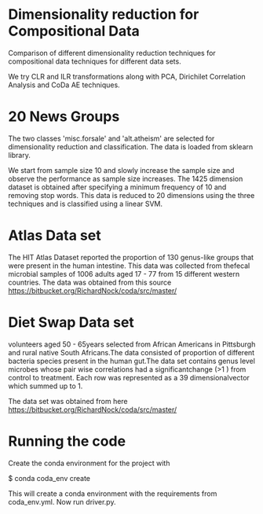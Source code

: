 #  Dimensionality reduction for Compositional Data
 
Comparison of different dimensionality reduction techniques for compositional data techniques for different data sets.

We try CLR and ILR transformations along with PCA, Dirichilet Correlation Analysis and CoDa AE techniques.

# 20 News Groups

The two classes 'misc.forsale' and 'alt.atheism' are selected for dimensionality reduction and classification. The data is loaded from sklearn library.

We start from sample size 10 and slowly increase the sample size and observe the performance as sample size increases. The 1425 dimension dataset is obtained after specifying a minimum frequency of 10 and removing stop words. This data is reduced to 20 dimensions using the three techniques and is classified using a linear SVM.

# Atlas Data set

The  HIT  Atlas  Dataset reported  the  proportion  of  130  genus-like groups that were present in the human intestine.  This data was collected from thefecal microbial samples of 1006 adults aged 17 - 77 from 15 different western countries. The data was obtained from this source https://bitbucket.org/RichardNock/coda/src/master/

# Diet Swap Data set

volunteers aged 50 - 65years selected from African Americans in Pittsburgh and rural native South Africans.The data consisted of proportion of different bacteria species present in the human gut.The data set contains genus level microbes whose pair wise correlations had a significantchange (>1 ) from control to treatment.  Each row was represented as a 39 dimensionalvector which summed up to 1.

The data set was obtained from here https://bitbucket.org/RichardNock/coda/src/master/

# Running the code 

Create the conda environment for the project with 

 $ conda coda_env create

This will create a conda environment with the requirements from coda_env.yml. Now run driver.py.
